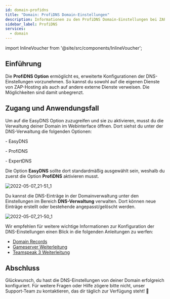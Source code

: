 ```yaml
---
id: domain-profidns
title: "Domain: ProfiDNS Domain-Einstellungen"
description: Informationen zu den ProfiDNS Domain-Einstellungen bei ZAP-Hosting - ZAP-Hosting.com Dokumentation
sidebar_label: ProfiDNS
services:
  - domain
---
```


import InlineVoucher from '@site/src/components/InlineVoucher';



## Einführung

Die **ProfiDNS Option** ermöglicht es, erweiterte Konfigurationen der DNS-Einstellungen vorzunehmen. So kannst du sowohl auf die eigenen Dienste von ZAP-Hosting als auch auf andere externe Dienste verweisen. Die Möglichkeiten sind damit unbegrenzt. 



## Zugang und Anwendungsfall

Um auf die EasyDNS Option zuzugreifen und sie zu aktivieren, musst du die Verwaltung deiner Domain im Webinterface öffnen. Dort siehst du unter der DNS-Verwaltung die folgenden Optionen: 

\- EasyDNS

\- ProfiDNS

\- ExpertDNS

Die Option **EasyDNS** sollte dort standardmäßig ausgewählt sein, weshalb du zuerst die Option **ProfiDNS** aktivieren musst. 

![2022-05-07_21-51_1](https://screensaver01.zap-hosting.com/index.php/s/f8y9qZcfowLqpk7/preview)



Du kannst die DNS-Einträge in der Domainverwaltung unter den Einstellungen im Bereich **DNS-Verwaltung** verwalten. Dort können neue Einträge erstellt oder bestehende angepasst/gelöscht werden. 

![2022-05-07_21-50_1](https://screensaver01.zap-hosting.com/index.php/s/isR8cNBwq5Z4weD/preview)



Wir empfehlen für weitere wichtige Informationen zur Konfiguration der DNS-Einstellungen einen Blick in die folgenden Anleitungen zu werfen: 

- [Domain Records](domain-records.md)
- [Gameserver Weiterleitung](domain-gameserver-srv-link.md)
- [Teamspeak 3 Weiterleitung](domain-teamspeak-redirect.md)



## Abschluss

Glückwunsch, du hast die DNS-Einstellungen von deiner Domain erfolgreich konfiguriert. Für weitere Fragen oder Hilfe zögere bitte nicht, unser Support-Team zu kontaktieren, das dir täglich zur Verfügung steht! 🙂

<InlineVoucher />

